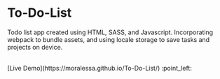 # To-Do-List
Todo list app created using HTML, SASS, and Javascript.
Incorporating webpack to bundle assets, and using locale storage to save 
tasks and projects on device.

<br/>
[Live Demo](https://moralessa.github.io/To-Do-List/)
:point_left:
